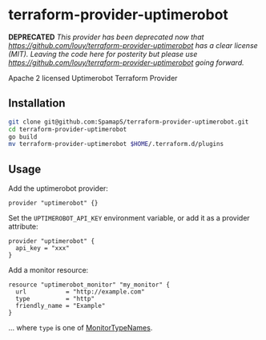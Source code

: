 # terraform-provider-uptimerobot

**DEPRECATED** *This provider has been deprecated now that https://github.com/louy/terraform-provider-uptimerobot has a clear license (MIT). Leaving the code here for posterity but please use https://github.com/louy/terraform-provider-uptimerobot going forward.*

Apache 2 licensed Uptimerobot Terraform Provider

## Installation

```bash
git clone git@github.com:SpamapS/terraform-provider-uptimerobot.git
cd terraform-provider-uptimerobot
go build
mv terraform-provider-uptimerobot $HOME/.terraform.d/plugins
```

## Usage

Add the uptimerobot provider:

```hcl
provider "uptimerobot" {}
```

Set the `UPTIMEROBOT_API_KEY` environment variable, or add it as a provider attribute:

```hcl
provider "uptimerobot" {
  api_key = "xxx"
}
```

Add a monitor resource:

```hcl
resource "uptimerobot_monitor" "my_monitor" {
  url           = "http://example.com"
  type          = "http"
  friendly_name = "Example"
}
```

... where `type` is one of [MonitorTypeNames][].

[MonitorTypeNames]: https://github.com/SpamapS/uptimerobot/blob/b95e7aed2bfe79e8eb6ea231a491a1303212bbc7/uptimerobot.go#L55-L64
